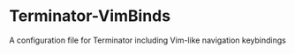 # Terminator-VimBinds
A configuration file for Terminator including Vim-like navigation keybindings
